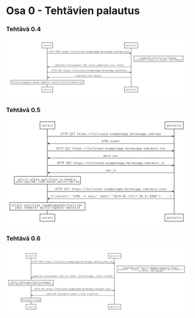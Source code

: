 # Osa 0 - Tehtävien palautus
### Tehtävä 0.4
![Tehtävän 0.4 kuva](T0_4.png)
### Tehtävä 0.5
![Tehtävän 0.5 kuva](T0_5.png)
### Tehtävä 0.6
![Tehtävän 0.6 kuva](T0_6.png)

